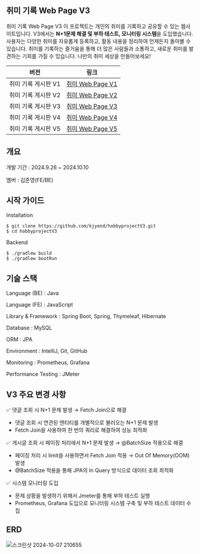 ## 취미 기록 Web Page V3

취미 기록 Web Page V3
이 프로젝트는 개인의 취미를 기록하고 공유할 수 있는 웹사이트입니다. 
V3에서는 **N+1문제 해결 및 부하 테스트, 모니터링 시스템**을 도입했습니다.
사용자는 다양한 취미를 자유롭게 등록하고, 활동 내용을 정리하여 언제든지 돌아볼 수 있습니다. 
취미를 기록하는 즐거움을 통해 더 많은 사람들과 소통하고, 새로운 취미를 발견하는 기회를 가질 수 있습니다. 
나만의 취미 세상을 만들어보세요!


| **버전** | **링크**       |
|----------|----------------|
| 취미 기록 게시판 V1       | [취미 Web Page V1](https://github.com/kjyend/hobbyproject) |
| 취미 기록 게시판 V2       | [취미 Web Page V2](https://github.com/kjyend/hobbyprojectV2) |
| 취미 기록 게시판 V3       | [취미 Web Page V3](https://github.com/kjyend/hobbyprojectV3) |
| 취미 기록 게시판 V4       | [취미 Web Page V4](https://github.com/kjyend/hobbyprojectV4) |
| 취미 기록 게시판 V5       | [취미 Web Page V5](https://github.com/kjyend/hobbyprojectV5) |
## 개요

개발 기간 : 2024.9.26 ~ 2024.10.10

멤버 : 김준영(FE/BE)

## 시작 가이드

Installation
```
$ git clone https://github.com/kjyend/hobbyprojectV3.git
$ cd hobbyprojectV3
```
Backend
```
$ ./gradlew build
$ ./gradlew bootRun
```

## 기술 스택

Language (BE) : Java

Language (FE) : JavaScript

Library & Framework : Spring Boot, Spring, Thymeleaf, Hibernate 

Database : MySQL

ORM : JPA

Environment : IntelliJ, Git, GitHub 

Monitoring : Prometheus, Grafana

Performance Testing : JMeter

## V3 주요 변경 사항

✅ 댓글 조회 시 N+1 문제 발생 → Fetch Join으로 해결

* 댓글 조회 시 연관된 엔티티를 개별적으로 불러오는 N+1 문제 발생
* Fetch Join을 사용하여 한 번의 쿼리로 해결하여 성능 최적화

✅ 게시글 조회 시 페이징 처리에서 N+1 문제 발생 → @BatchSize 적용으로 해결

* 페이징 처리 시 limit을 사용하면서 Fetch Join 적용 → Out Of Memory(OOM) 발생
* @BatchSize 적용을 통해 JPA의 In Query 방식으로 데이터 조회 최적화

✅ 시스템 모니터링 도입

* 문제 상황을 발생하기 위해서 Jmeter를 통해 부하 테스트 실행
* Prometheus, Grafana 도입으로 모니터링 시스템 구축 및 부하 테스트 데이터 수집


## ERD
![스크린샷 2024-10-07 210655](https://github.com/user-attachments/assets/e5b17d9e-5638-4934-81e2-500f615f5bfd)

